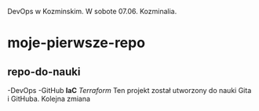 DevOps w Kozminskim. W sobote 07.06. Kozminalia.
# moje-pierwsze-repo
## repo-do-nauki
-DevOps
-GitHub
**IaC** *Terraform*
Ten projekt został utworzony do nauki Gita i GitHuba. 
Kolejna zmiana 

